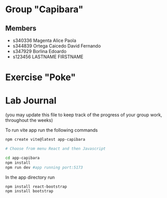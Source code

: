# Group "Capibara"

## Members
- s340336 Magenta Alice Paola
- s344839 Ortega Caicedo David Fernando
- s347929 Borlina Edoardo
- s123456 LASTNAME FIRSTNAME

# Exercise "Poke"

# Lab Journal

(you may update this file to keep track of the progress of your group work, throughout the weeks)

To run vite app run the following commands

```bash
npm create vite@latest app-capibara

# Choose from menu React and then Javascript

cd app-capibara
npm install
npm run dev #app running port:5173
```

In the app directory run 

```bash
npm install react-bootstrap
npm install bootstrap
```
